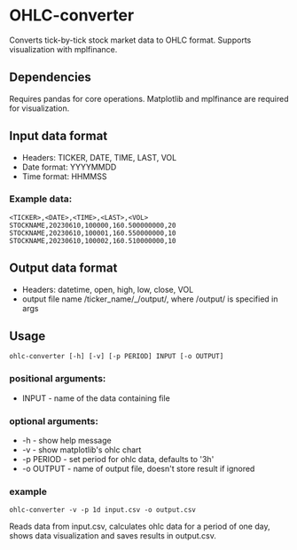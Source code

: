 # OHLC-converter

Converts tick-by-tick stock market data to OHLC format. Supports visualization with mplfinance.

## Dependencies

Requires pandas for core operations. Matplotlib and mplfinance are required for visualization.

## Input data format
- Headers: TICKER, DATE, TIME, LAST, VOL
- Date format: YYYYMMDD
- Time format: HHMMSS

### Example data:
```
<TICKER>,<DATE>,<TIME>,<LAST>,<VOL>
STOCKNAME,20230610,100000,160.500000000,20
STOCKNAME,20230610,100001,160.550000000,10
STOCKNAME,20230610,100002,160.510000000,10
```

## Output data format
- Headers: datetime, open, high, low, close, VOL
- output file name /ticker_name/_/output/, where /output/ is specified in args

## Usage

```
ohlc-converter [-h] [-v] [-p PERIOD] INPUT [-o OUTPUT] 
```
### positional arguments:

- INPUT - name of the data containing file

### optional arguments:

- -h - show help message
- -v - show matplotlib's ohlc chart
- -p PERIOD - set period for ohlc data, defaults to '3h'
- -o OUTPUT - name of output file, doesn't store result if ignored

### example 
```
ohlc-converter -v -p 1d input.csv -o output.csv
```
Reads data from input.csv, calculates ohlc data for a period of one day, shows data visualization and saves results in output.csv.